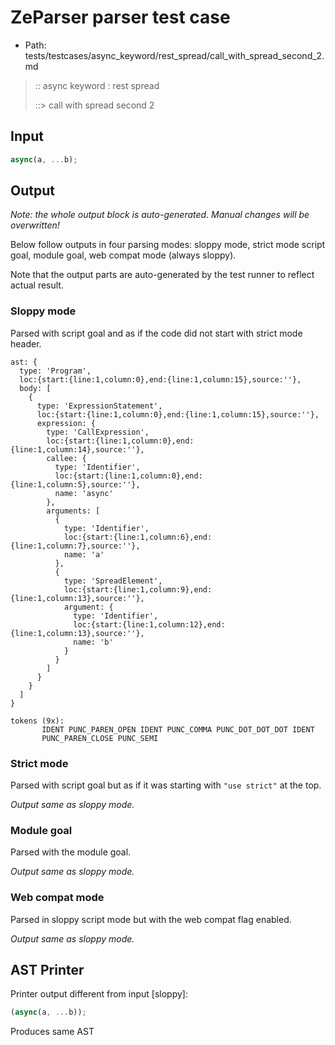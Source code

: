 # ZeParser parser test case

- Path: tests/testcases/async_keyword/rest_spread/call_with_spread_second_2.md

> :: async keyword : rest spread
>
> ::> call with spread second 2

## Input

`````js
async(a, ...b);
`````

## Output

_Note: the whole output block is auto-generated. Manual changes will be overwritten!_

Below follow outputs in four parsing modes: sloppy mode, strict mode script goal, module goal, web compat mode (always sloppy).

Note that the output parts are auto-generated by the test runner to reflect actual result.

### Sloppy mode

Parsed with script goal and as if the code did not start with strict mode header.

`````
ast: {
  type: 'Program',
  loc:{start:{line:1,column:0},end:{line:1,column:15},source:''},
  body: [
    {
      type: 'ExpressionStatement',
      loc:{start:{line:1,column:0},end:{line:1,column:15},source:''},
      expression: {
        type: 'CallExpression',
        loc:{start:{line:1,column:0},end:{line:1,column:14},source:''},
        callee: {
          type: 'Identifier',
          loc:{start:{line:1,column:0},end:{line:1,column:5},source:''},
          name: 'async'
        },
        arguments: [
          {
            type: 'Identifier',
            loc:{start:{line:1,column:6},end:{line:1,column:7},source:''},
            name: 'a'
          },
          {
            type: 'SpreadElement',
            loc:{start:{line:1,column:9},end:{line:1,column:13},source:''},
            argument: {
              type: 'Identifier',
              loc:{start:{line:1,column:12},end:{line:1,column:13},source:''},
              name: 'b'
            }
          }
        ]
      }
    }
  ]
}

tokens (9x):
       IDENT PUNC_PAREN_OPEN IDENT PUNC_COMMA PUNC_DOT_DOT_DOT IDENT
       PUNC_PAREN_CLOSE PUNC_SEMI
`````

### Strict mode

Parsed with script goal but as if it was starting with `"use strict"` at the top.

_Output same as sloppy mode._

### Module goal

Parsed with the module goal.

_Output same as sloppy mode._

### Web compat mode

Parsed in sloppy script mode but with the web compat flag enabled.

_Output same as sloppy mode._

## AST Printer

Printer output different from input [sloppy]:

````js
(async(a, ...b));
````

Produces same AST
